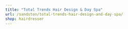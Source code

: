 ```yaml
---
title: "Total Trends Hair Design & Day Spa"
url: /sandston/total-trends-hair-design-and-day-spa/
shop: hairdresser
---
```


